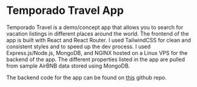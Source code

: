 # Temporado Travel App

Temporado Travel is a demo/concept app that allows you to search for vacation listings in different places around the world. The frontend of the app is built with React and React Router. I used TailwindCSS for clean and consistent styles and to speed up the dev process. I used Express.js/Node.js, MongoDB, and NGINX hosted on a Linux VPS for the backend of the app. The different properties listed in the app are pulled from sample AirBNB data stored using MongoDB.

The backend code for the app can be found on [this](https://github.com/blake-hodges/travel-app-backend) github repo.


